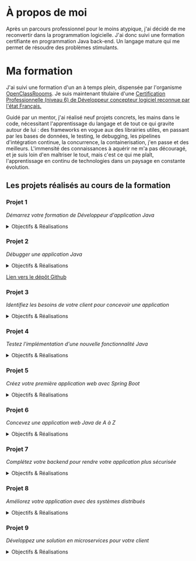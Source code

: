 # À propos de moi

Après un parcours professionnel pour le moins atypique, j'ai décidé de me reconvertir dans la programmation logicielle.
J'ai donc suivi une formation certifiante en programmation Java back-end. Un langage mature qui me permet de résoudre des problèmes stimulants.

# Ma formation

J'ai suivi une formation d'un an à temps plein, dispensée par l'organisme [OpenClassRoooms](https://openclassrooms.com/). Je suis maintenant titulaire d'une [Certification Professionnelle (niveau 6) de Développeur concepteur logiciel reconnue par l'état Français.](https://www.francecompetences.fr/recherche/rncp/38038/)

Guidé par un mentor, j'ai réalisé neuf projets concrets, les mains dans le code, nécessitant l'apprentissage du langage et de tout ce qui gravite autour de lui : des frameworks en vogue aux des librairies utiles, en passant par les bases de données, le testing, le debugging, les pipelines d'intégration continue, la concurrence, la containerisation, j'en passe et des meilleurs. L'immensité des connaissances à aquérir ne m'a pas découragé, et je suis loin d'en maîtriser le tout, mais c'est ce qui me plaît, l'apprentissage en continu de technologies dans un paysage en constante évolution.

## Les projets réalisés au cours de la formation



### Projet 1
*Démarrez votre formation de Développeur d'application Java*

<details>
<summary>Objectifs & Réalisations</summary>

- Élaboration d’un plan d’apprentissage
- Mise en place d’un système de veille informationnelle
</details>

### Projet 2
*Débugger une application Java*

<details>
<summary>Objectifs & Réalisations</summary>

- Apprentissage des concepts de POO (Abstraction, Encapsulation, Abstraction, Héritage et Polymorphisme, Composition, Modularité)
-	Introduction aux système de gestion des versions (Git) et aux dépôts (Github)
-	Introduction à la documentation
-	Introduction au débugging
</details>

[Lien vers le dépôt Github]()
### Projet 3
*Identifiez les besoins de votre client pour concevoir une application*

<details>
<summary>Objectifs & Réalisations</summary>

-	Identifification d’un stack technique adapté
-	Introduction aux diagrammes UML
-	Introduction au Domain Driven Design (wireframing, prototypage, user stories…)
-	Introduction à la méthodologie agile et au modèle scrum
</details>

### Projet 4
*Testez l'implémentation d'une nouvelle fonctionnalité Java*

<details>
<summary>Objectifs & Réalisations</summary>

-	Introduction au TDD
-	Introduction aux testing
-	Écriture d’une batterie de tests unitaires et d’intégration (JUnit)
-	Mocking (Mockito)
-	Mesure de la couverture du code (JaCoCo)
-	Exécution des tests (Surefire)
</details>

### Projet 5
*Créez votre première application web avec Spring Boot*

<details>
<summary>Objectifs & Réalisations</summary>

-	Programmation orientée objet et principes SOLID
-	Patron de conception MVC
-	Introduction au développement web avec Spring Boot et Spring Web
-	Introduction aux API et à l’exposition d’endpoints
-	Concept de DTO
-	Introduction au format JSON et ObjectMapper
-	MockMvc pour tester les controllers
</details>

### Projet 6
*Concevez une application web Java de A à Z*

<details>
<summary>Objectifs & Réalisations</summary>

Conception
-	Conception d’un diagramme de classes UML
-	Conception d’un modèle physique de données
-	Introduction aux bases de données relationnelles
-	Listage des fonctionnalités désirées
-	Découpage en couches (BDD, Repositories, Services, Controllers)
Développement Backend
-	Développement des fonctionnalités désirées avec respect du pattern MVC
-	Utilisation de JpaRepositories 
-	Méthodes transactionnelles afin de garantir l’intégrité des données
-	Gestion des exceptions
Sécurité
-	Spring Security (filterchain, bcrypt, UserDetails)
-	Externalisation des indentifiants à la BDD
Développement Frontend
-	HTML/CSS
-	Thymeleaf
-	Pagination (Pageables)
Bonnes pratiques
-	Clean code
-	Javadoc
-	Respects des objectifs de couverture de code

</details>

### Projet 7
*Complétez votre backend pour rendre votre application plus sécurisée*

<details>
<summary>Objectifs & Réalisations</summary>

Compréhension du domaine métier
-	Analyser les user stories
-	Comprendre les spécificités des entités du domaine
Développement Backend
-	Découpage de l’application en package (domain, repositories, services, controllers, security, util, exceptions) 
-	Mettre en place le CRUD sur des entités complexes
-	Utilisation de DTO en entrée et en sortie
-	Mapping de DTO à partir des entités (Mapstruct)
-	Développement de la couche de services
-	Mise en place de la sécurité avec des rôles (Spring Security)
-	Validation des données (Jakarta validation constraints)

Développement Front-End
-	UI fonctionnelle à base de Templates Thymeleaf
-	HTML/CSS + Bootstrap
-	Validation des input (expressions régulières, input type)
-	Feedback aux utilisateurs en cas d’exception/erreur

Assurance qualité
-	Commentaires/Javadoc
-	Batterie de tests unitaires
-	Rapport d’exécution des tests et de couverture du code
-	Clean code
-	Readme.md
</details>

### Projet 8
*Améliorez votre application avec des systèmes distribués*

<details>
<summary>Objectifs & Réalisations</summary>

-	Introduction à la concurrence
-	Prise en main d’une codebase existante
-	Développement de nouvelles fonctionnalités sur une application existante
-	API testing (Postman)
-	Amélioration des performances d’une application (concurrence, multithreading et notamment les CompletableFuture et ExecutorService)
-	Nettoyage du code, batterie de test
-	Mettre en place un pipeline d'intégration continue (compilation, test, code quality, build des artefacts)
</details>

### Projet 9
*Développez une solution en microservices pour votre client*

<details>
<summary>Objectifs & Réalisations</summary>

-	Création d’une application en utilisant une architecture microservices
-	Mise en place d’une API Gateway pour router le trafic et enforcer la sécurité
-	Utilisation de webClients pour effectuer des calls interservices
-	Containerisation des services / bases de données grâce aux Dockerfiles et Docker-Compose (Docker)
-	Normalisation et acceptation de données dans une BDD relationnelle (3NF)
-	Utilisation d’une BDD NoSQL (MongoDB) pour gérer des documents
-	Implémentation de la sécurité par token (JWT)
-	Introduction au green coding
-	Tests (JUnit, Mockito, MockMvc…)
-	Agrégation  des rapports de tests et de couverture des différents services  
-	Rédaction de la Javadoc et du Readme.md
</details>
